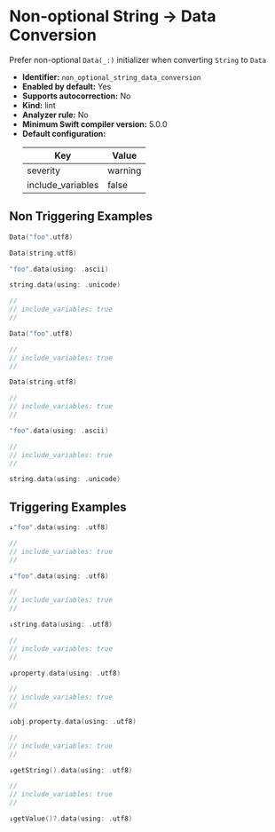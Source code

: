 # Non-optional String -> Data Conversion

Prefer non-optional `Data(_:)` initializer when converting `String` to `Data`

* **Identifier:** `non_optional_string_data_conversion`
* **Enabled by default:** Yes
* **Supports autocorrection:** No
* **Kind:** lint
* **Analyzer rule:** No
* **Minimum Swift compiler version:** 5.0.0
* **Default configuration:**
  <table>
  <thead>
  <tr><th>Key</th><th>Value</th></tr>
  </thead>
  <tbody>
  <tr>
  <td>
  severity
  </td>
  <td>
  warning
  </td>
  </tr>
  <tr>
  <td>
  include_variables
  </td>
  <td>
  false
  </td>
  </tr>
  </tbody>
  </table>

## Non Triggering Examples

```swift
Data("foo".utf8)
```

```swift
Data(string.utf8)
```

```swift
"foo".data(using: .ascii)
```

```swift
string.data(using: .unicode)
```

```swift
//
// include_variables: true
//

Data("foo".utf8)

```

```swift
//
// include_variables: true
//

Data(string.utf8)

```

```swift
//
// include_variables: true
//

"foo".data(using: .ascii)

```

```swift
//
// include_variables: true
//

string.data(using: .unicode)

```

## Triggering Examples

```swift
↓"foo".data(using: .utf8)
```

```swift
//
// include_variables: true
//

↓"foo".data(using: .utf8)

```

```swift
//
// include_variables: true
//

↓string.data(using: .utf8)

```

```swift
//
// include_variables: true
//

↓property.data(using: .utf8)

```

```swift
//
// include_variables: true
//

↓obj.property.data(using: .utf8)

```

```swift
//
// include_variables: true
//

↓getString().data(using: .utf8)

```

```swift
//
// include_variables: true
//

↓getValue()?.data(using: .utf8)

```
